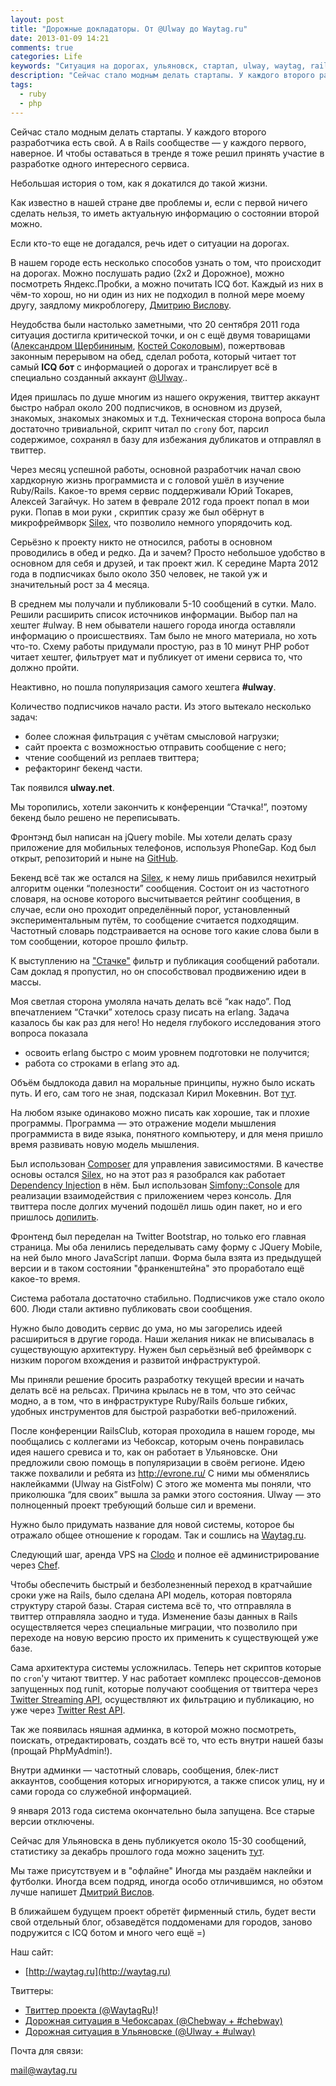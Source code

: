 ```yaml
---
layout: post
title: "Дорожные докладаторы. От @Ulway до Waytag.ru"
date: 2013-01-09 14:21
comments: true
categories: Life
keywords: "Ситуация на дорогах, ульяновск, стартап, ulway, waytag, rails, php, Дмитрий вислов"
description: "Сейчас стало модным делать стартапы. У каждого второго разработчика есть свой. А в Rails сообществе ­— у каждого первого, наверное. И чтобы оставаться в тренде я тоже решил принять участие в разработке одного интересного сервиса."
tags:
  - ruby
  - php
---
```


Сейчас стало модным делать стартапы. У каждого второго разработчика есть свой. А в Rails сообществе ­— у каждого первого, наверное. И чтобы оставаться в тренде я тоже решил принять участие в разработке одного интересного сервиса.

Небольшая история о том, как я докатился до такой жизни.

<!-- more -->

Как известно в нашей стране две проблемы и, если с первой ничего сделать нельзя, то иметь актуальную информацию о состоянии второй можно.

Если кто-то еще не догадался, речь идет о ситуации на дорогах.

В нашем городе есть несколько способов узнать о том, что происходит на дорогах. Можно послушать радио (2х2 и Дорожное), можно посмотреть Яндекс.Пробки, а можно почитать ICQ бот. Каждый из них в чём-то хорош, но ни один из них не подходил в полной мере моему другу, заядлому микроблогеру, [Дмитрию Вислову](https://twitter.com/vdv73rus).

Неудобства были настолько заметными, что 20 сентября 2011 года ситуация достигла критической точки, и он с ещё двумя товарищами ([Александром Щербининым](https://twitter.com/realmyst), [Костей Соколовым](https://twitter.com/kostya_sokolov)), пожертвовав законным перерывом на обед, сделал робота, который читает тот самый **ICQ бот** с информацией о дорогах и транслирует всё в специально созданный аккаунт [@Ulway](https://twitter.com/Ulway)..

Идея пришлась по душе многим из нашего окружения, твиттер аккаунт быстро набрал около 200 подписчиков, в основном из друзей, знакомых, знакомых знакомых и т.д. Техническая сторона вопроса была достаточно тривиальной, скрипт читал по `cron`у бот, парсил содержимое, сохранял в базу для избежания дубликатов и отправлял в твиттер.

Через месяц успешной работы, основной разработчик начал свою хардкорную жизнь программиста и с головой ушёл в изучение Ruby/Rails. Какое-то время сервис поддерживали Юрий Токарев, Алексей Загайчук. Но затем в феврале 2012 года проект попал в мои руки. Попав в мои руки , скриптик сразу же был обёрнут в микрофреймворк [Silex](http://silex.sensiolabs.org/), что позволило немного упорядочить код.

Серьёзно к проекту никто не относился, работы в основном проводились в обед и редко. Да и зачем? Просто небольшое удобство в основном для себя и друзей, и так проект жил. К середине Марта 2012 года в подписчиках было около 350 человек, не такой уж и значительный рост за 4 месяца.

В среднем мы получали и публиковали 5-10 сообщений в сутки. Мало. Решили расширить список источников информации. Выбор пал на хештег #ulway. В нем обыватели нашего города иногда оставляли информацию о происшествиях. Там было не много материала, но хоть что-то. Схему работы придумали простую, раз в 10 минут PHP робот читает хештег, фильтрует мат и публикует от имени сервиса то, что должно пройти.

Неактивно, но пошла популяризация самого хештега **#ulway**.

Количество подписчиков начало расти. Из этого вытекало несколько задач:

* более сложная фильтрация с учётам смысловой нагрузки;
* сайт проекта с возможностью отправить сообщение с него;
* чтение сообщений из реплаев твиттера;
* рефакторинг бекенд части.

Так появился **ulway.net**.

Мы торопились, хотели закончить к конференции “Стачка!”, поэтому бекенд было решено не переписывать.

Фронтэнд был написан на jQuery mobile. Мы хотели делать сразу приложение для мобильных телефонов, используя PhoneGap. Код был открыт, репозиторий и ныне на [GitHub](https://github.com/Andrew8xx8/ulway-mobile).

Бекенд всё так же остался на [Silex](http://silex.sensiolabs.org/), к нему лишь прибавился нехитрый алгоритм оценки “полезности” сообщения. Состоит он из частотного словаря, на основе которого высчитывается рейтинг сообщения, в случае, если оно проходит определённый порог, установленный экспериментальным путём, то сообщение считается подходящим. Частотный словарь подстраивается на основе того какие слова были в том сообщении, которое прошло фильтр.

К выступлению на ["Стачке"](http://www.slideshare.net/vdv73rus/ss-12567768) фильтр и публикация сообщений работали. Сам доклад я пропустил, но он способствовал продвижению идеи в массы.

Моя светлая сторона умоляла начать делать всё “как надо”. Под впечатлением “Стачки” хотелось сразу писать на erlang. Задача казалось бы как раз для него! Но неделя глубокого исследования этого вопроса показала

* освоить erlang быстро с моим уровнем подготовки не получится;
* работа со строками в erlang это ад.

Объём быдлокода давил на моральные принципы, нужно было искать путь. И его, сам того не зная, подсказал Кирил Мокевнин. Вот [тут](https://twitter.com/mokevnin/status/222960857171247105).

На любом языке одинаково можно писать как хорошие, так и плохие программы. Программа ­— это отражение модели мышления программиста в виде языка, понятного компьютеру, и для меня пришло время развивать новую модель мышления.

Был использован [Composer](http://getcomposer.org/) для управления зависимостями. В качестве основы
остался [Silex](http://silex.sensiolabs.org/), но на этот раз я разобрался как работает [Dependency Injection](http://silex.sensiolabs.org/doc/services.html) в нём. Был использован [Simfony::Console](http://symfony.com/doc/2.0/components/console/introduction.html) для реализации взаимодействия с приложением через консоль. Для твиттера после долгих мучений подошёл лишь один пакет, но и его пришлось [допилить](https://github.com/dg/twitter-php).

Фронтенд был переделан на Twitter Bootstrap, но только его главная страница. Мы оба ленились переделывать саму форму с JQuery Mobile, на ней было много JavaScript лапши. Форма была взята из предыдущей версии и в таком состоянии "франкенштейна" это проработало ещё какое-то время.

Система работала достаточно стабильно. Подписчиков уже стало около 600. Люди стали активно публиковать свои сообщения.

Нужно было доводить сервис до ума, но мы загорелись идеей расшириться в другие города. Наши желания никак не вписывалась в существующую архитектуру. Нужен был серьёзный веб фреймворк с низким порогом вхождения и развитой инфраструктурой.

Мы приняли решение бросить разработку текущей вресии и начать делать всё на рельсах. Причина крылась не в том, что это сейчас модно, а в том, что в инфраструктуре Ruby/Rails больше гибких, удобных инструментов для быстрой разработки веб-приложений.

После конференции RailsClub, которая проходила в нашем городе, мы пообщались с коллегами из Чебоксар, которым очень понравилась идея нашего сревиса и то, как он работает в Ульяновске. Они предложили свою помощь в популяризации в своём регионе. Идею также похвалили и ребята из http://evrone.ru/ С ними мы обменялись наклейкамми (Ulway на GistFolw) С этого же момента мы поняли, что приколюшка “для своих” вышла за рамки этого состояния. Ulway ­— это полноценный проект требующий больше сил и времени.

Нужно было придумать название для новой системы, которое бы отражало общее отношение к городам. Так и сошлись на [Waytag.ru](http://waytag.ru).

Следующий шаг, аренда VPS на [Clodo](http://clodo.ru) и полное её администрирование через [Chef](http://www.opscode.com/chef/).

Чтобы обеспечить быстрый и безболезненный переход в кратчайшие сроки уже на Rails, было сделана API модель, которая повторяла структуру старой базы. Старая система всё то, что отправляла в твиттер отправляла заодно и туда. Изменение базы данных в Rails осуществляется через специальные миграции, что позволило при переходе на новую версию просто их применить к существующей уже базе.

Сама архитектура системы усложнилась. Теперь нет скриптов которые по
`cron`'у читают твиттер. У нас работает комплекс процессов-демонов запущенных под
runit, которые получают сообщения от твиттера через [Twitter Streaming API](https://dev.twitter.com/docs/streaming-apis), осуществляют их фильтрацию и публикацию, но уже через [Twitter Rest API](https://dev.twitter.com/docs/api/1.1).

Так же появилась няшная админка, в которой можно посмотреть, поискать, отредактировать, создать всё то, что есть внутри нашей базы (прощай PhpMyAdmin!).

Внутри админки — частотный словарь, сообщения, блек-лист аккаунтов, сообщения  которых игнорируются, а также список улиц, ну и сами города со служебной информацией.

9  января 2013 года система окончательно была запущена. Все старые версии отключены.

Сейчас для Ульяновска в день публикуется около 15-30 сообщений, статистику за декабрь прошлого года можно заценить [тут](https://gist.github.com/4368800).

Мы таже присутствуем и в "офлайне" Иногда мы раздаём наклейки и футболки. Иногда всем подряд, иногда особо отличившимся, но обэтом лучше напишет [Дмитрий Вислов](https://twitter.com/vdv73rus).

В ближайшем будущем проект обретёт фирменный стиль, будет вести свой отдельный блог, обзаведётся поддоменами для городов, заново подружится с ICQ ботом и много чего ещё =)

Наш сайт:

* [http://waytag.ru](http://waytag.ru)

Твиттеры:

* [Твиттер проекта (@WaytagRu)](https://twitter.com/WaytagRU)!
* [Дорожная ситуация в Чебоксарах (@Chebway + #chebway)](http://twitter.com/Chebway)
* [Дорожная ситуация в Ульяновске (@Ulway + #ulway)](http://twitter.com/Ulway)

Почта для связи:

[mail@waytag.ru](mailto:mail@waytag.ru)

